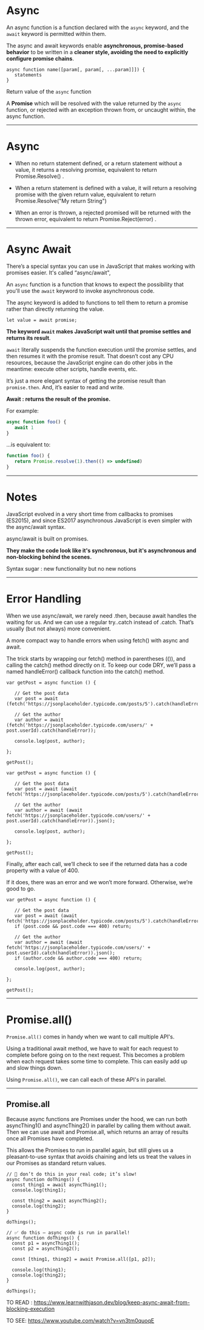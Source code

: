 # Async

An async function is a function declared with the `async` keyword, and the `await` keyword is permitted within them. 

The async and await keywords enable **asynchronous, promise-based behavior** to be written in a **cleaner style, avoiding the need to explicitly configure promise chains**.

```
async function name([param[, param[, ...param]]]) {
   statements
}
```

Return value of the `async` function

A **Promise** which will be resolved with the value returned by the `async` function, or rejected with an exception thrown from, or uncaught within, the async function.

---

# Async

* When no return statement defined, or a return statement without a value, it returns a resolving promise, equivalent to return Promise.Resolve() .

* When a return statement is defined with a value, it will return a resolving promise with the given return value, equivalent to return Promise.Resolve("My return String")

* When an error is thrown, a rejected promised will be returned with the thrown error, equivalent to return Promise.Reject(error) .


---

# Async Await

There’s a special syntax you can use in JavaScript that makes working with promises easier. It's called “async/await", 

An `async` function is a function that knows to expect the possibility that you'll use the `await` keyword to invoke asynchronous code.

The async keyword is added to functions to tell them to return a promise rather than directly returning the value.

```
let value = await promise;
```

**The keyword `await` makes JavaScript wait until that promise settles and returns its result**.

`await` literally suspends the function execution until the promise settles, and then resumes it with the promise result. That doesn’t cost any CPU resources, because the JavaScript engine can do other jobs in the meantime: execute other scripts, handle events, etc.

It’s just a more elegant syntax of getting the promise result than `promise.then`. And, it’s easier to read and write.

**Await :  returns the result of the promise.**

For example:

```javascript
async function foo() {
   await 1
}
```

...is equivalent to:

```javascript
function foo() {
   return Promise.resolve(1).then(() => undefined)
}
```

---

# Notes

JavaScript evolved in a very short time from callbacks to promises (ES2015), and since ES2017 asynchronous JavaScript is even simpler with the async/await syntax.

async/await is built on promises.

**They make the code look like it's synchronous, but it's asynchronous and non-blocking behind the scenes.**

Syntax sugar : new functionality but no new notions

---


# Error Handling

When we use async/await, we rarely need .then, because await handles the waiting for us. And we can use a regular try..catch instead of .catch. That’s usually (but not always) more convenient.


A more compact way to handle errors when using fetch() with async and await.

The trick starts by wrapping our fetch() method in parentheses (()), and calling the catch() method directly on it. To keep our code DRY, we’ll pass a named handleError() callback function into the catch() method.

```
var getPost = async function () {

   // Get the post data
   var post = await (fetch('https://jsonplaceholder.typicode.com/posts/5').catch(handleError));

   // Get the author
   var author = await (fetch('https://jsonplaceholder.typicode.com/users/' + post.userId).catch(handleError));

   console.log(post, author);

};

getPost();
```


```
var getPost = async function () {

   // Get the post data
   var post = await (await fetch('https://jsonplaceholder.typicode.com/posts/5').catch(handleError)).json();

   // Get the author
   var author = await (await fetch('https://jsonplaceholder.typicode.com/users/' + post.userId).catch(handleError)).json();

   console.log(post, author);

};

getPost();
```

Finally, after each call, we’ll check to see if the returned data has a code property with a value of 400.

If it does, there was an error and we won’t more forward. Otherwise, we’re good to go.


```
var getPost = async function () {

   // Get the post data
   var post = await (await fetch('https://jsonplaceholder.typicode.com/posts/5').catch(handleError)).json();
   if (post.code && post.code === 400) return;

   // Get the author
   var author = await (await fetch('https://jsonplaceholder.typicode.com/users/' + post.userId).catch(handleError)).json();
   if (author.code && author.code === 400) return;

   console.log(post, author);

};

getPost();
```

---


# Promise.all()

`Promise.all()` comes in handy when we want to call multiple API's.

Using a traditional await method, we have to wait for each request to complete before going on to the next request. This becomes a problem when each request takes some time to complete. This can easily add up and slow things down.

Using `Promise.all()`, we can call each of these API's in parallel.

---

## Promise.all

Because async functions are Promises under the hood, we can run both asyncThing1() and asyncThing2() in parallel by calling them without await. Then we can use await and Promise.all, which returns an array of results once all Promises have completed.

This allows the Promises to run in parallel again, but still gives us a pleasant-to-use syntax that avoids chaining and lets us treat the values in our Promises as standard return values.

```
// 🚫 don’t do this in your real code; it’s slow!
async function doThings() {
  const thing1 = await asyncThing1();
  console.log(thing1);

  const thing2 = await asyncThing2();
  console.log(thing2);
}

doThings();
```

```
// ✅ do this — async code is run in parallel!
async function doThings() {
  const p1 = asyncThing1();
  const p2 = asyncThing2();

  const [thing1, thing2] = await Promise.all([p1, p2]);

  console.log(thing1);
  console.log(thing2);
}

doThings();
```

TO READ : https://www.learnwithjason.dev/blog/keep-async-await-from-blocking-execution

TO SEE: https://www.youtube.com/watch?v=vn3tm0quoqE